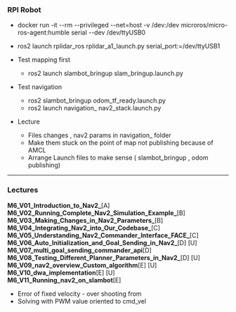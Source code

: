 ### RPI Robot
- docker run -it --rm   --privileged   --net=host   -v /dev:/dev   microros/micro-ros-agent:humble   serial --dev /dev/ttyUSB0
- ros2 launch rplidar_ros rplidar_a1_launch.py serial_port:=/dev/ttyUSB1
- Test mapping first
    - ros2 launch  slambot_bringup slam_bringup.launch.py
- Test navigation
    - ros2 slambot_bringup odom_tf_ready.launch.py
    - ros2 launch navigation_ nav2_stack.launch.py

- Lecture
    - Files changes , nav2 params in navigation_ folder
    - Make them stuck on the point of map not publishing because of AMCL
    - Arrange Launch files to make sense ( slambot_bringup ,  odom publishing)

----
### Lectures
**M6_V01_Introduction_to_Nav2_**[A]
**M6_V02_Running_Complete_Nav2_Simulation_Example_**[B]
**M6_V03_Making_Changes_in_Nav2_Parameters_**[B]
**M6_V04_Integrating_Nav2_into_Our_Codebase_**[C]
**M6_V05_Understanding_Nav2_Commander_Interface_FACE_**[C]
**M6_V06_Auto_Initialization_and_Goal_Sending_in_Nav2_**[D]
[U] **M6_V07_multi_goal_sending_commander_api**[D]
**M6_V08_Testing_Different_Planner_Parameters_in_Nav2_**[D]
[U] **M6_V09_nav2_overview_Custom_algorithm**[E]
[U] **M6_V10_dwa_implementation**[E]
[U] **M6_V11_Running_nav2_on_slambot**[E]
- Error of fixed velocity - over shooting from
- Solving with PWM value oriented to cmd_vel